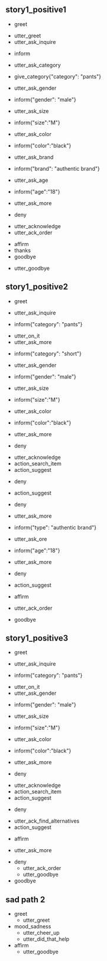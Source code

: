 ## story1_positive1
* greet
 - utter_greet
 - utter_ask_inquire
* inform
 - utter_ask_category
* give_category{"category": "pants"}
 - utter_ask_gender
* inform{"gender": "male"}
 - utter_ask_size
* inform{"size":"M"}
 - utter_ask_color
* inform{"color":"black"} 
 - utter_ask_brand
* inform{"brand": "authentic brand"}
 - utter_ask_age
* inform{"age":"18"}
 - utter_ask_more
* deny
 - utter_acknowledge
 - utter_ack_order
* affirm
* thanks
* goodbye
 - utter_goodbye
 
## story1_positive2
* greet
 - utter_ask_inquire
* inform{"category": "pants"}
 - utter_on_it
 - utter_ask_more
* inform{"category": "short"}
 - utter_ask_gender
* inform{"gender": "male"}
 - utter_ask_size
* inform{"size":"M"}
 - utter_ask_color
* inform{"color":"black"} 
 - utter_ask_more
* deny
 - utter_acknowledge
 - action_search_item
 - action_suggest
* deny
 - action_suggest
* deny
 - utter_ask_more
* inform{"type": "authentic brand"}
 - utter_ask_ore
* inform{"age":"18"}
 - utter_ask_more
* deny
 - action_suggest
* affirm
 - utter_ack_order
* goodbye


## story1_positive3
* greet
 - utter_ask_inquire
* inform{"category": "pants"}
 - utter_on_it
 - utter_ask_gender
* inform{"gender": "male"}
 - utter_ask_size
* inform{"size":"M"}
 - utter_ask_color
* inform{"color":"black"} 
 - utter_ask_more
* deny
 - utter_acknowledge
 - action_search_item
 - action_suggest
* deny
 - utter_ack_find_alternatives
 - action_suggest
* affirm
 - utter_ask_more
* deny
  - utter_ack_order
  - utter_goodbye
* goodbye


## sad path 2
* greet
  - utter_greet
* mood_sadness
  - utter_cheer_up
  - utter_did_that_help
* affirm
  - utter_goodbye

